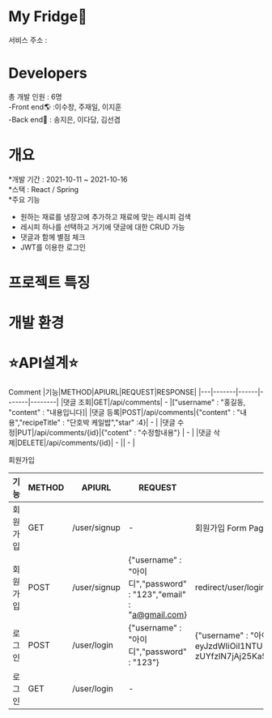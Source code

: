 My Fridge🥢
=====================
서비스 주소 : 


Developers
================
총 개발 인원 : 6명  
-Front end🌎 :이수창, 주재일, 이지훈  
-Back end🍃 : 송지은, 이다담, 김선겸  

개요
=====================

*개발 기간 : 2021-10-11 ~ 2021-10-16  
 *스택 : React / Spring  
*주요 기능    
- 원하는 재료를 냉장고에 추가하고 재료에 맞는 레시피 검색
- 레시피 하나를 선택하고 거기에 댓글에 대한 CRUD 가능
- 댓글과 함께 별점 체크
- JWT를 이용한 로그인



프로젝트 특징
=====================

개발 환경 
====================
⭐️API설계⭐️
=======================
Comment
|기능|METHOD|APIURL|REQUEST|RESPONSE|
|---|-------|------|-------|--------|
|댓글 조회|GET|/api/comments| - |["username" : "홍길동, "content" : "내용입니다]|
|댓글 등록|POST|/api/comments|{"content" : "내용","recipeTitle" : "단호박 케일밥","star" :4}| - |
|댓글 수정|PUT|/api/comments/{id}|{"cotent" : "수정할내용"} | - |
|댓글 삭제|DELETE|/api/comments/{id}| - || - |

회원가입

|기능|METHOD|APIURL|REQUEST|RESPONSE|
|---------|-------|------|-------|--------|
|회원가입|GET|/user/signup| - |회원가입 Form Page|
|회원가입|POST|/user/signup|{"username" : "아이디","password" : "123","email" : "a@gmail.com}| redirect/user/login |
|로그인|POST|/user/login|{"username" : "아이디","password" : "123"} | {"username" : "아이디" , "token":"eyJhbGciOiJIUzI1NiJ9.  eyJzdWIiOiI1NTU1IiwiaWF0IjoxNjM0MDg5NzA3LCJleHAiOjE2MzQxNzYxMDd9.  zUYfzlN7jAj25Ka5Q_qWyzkGZuVIeeKq0jvND3JObe4"}|
|로그인|GET|/user/login| - || 로그인 Form Page |


